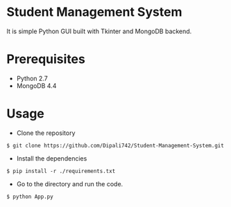 # Student Management System

It is simple Python GUI built with Tkinter and MongoDB backend.

# Prerequisites
- Python 2.7
- MongoDB 4.4

# Usage
- Clone the repository
```
$ git clone https://github.com/Dipali742/Student-Management-System.git
```
- Install the dependencies
```
$ pip install -r ./requirements.txt
```
- Go to the directory and run the code.
```
$ python App.py
```





